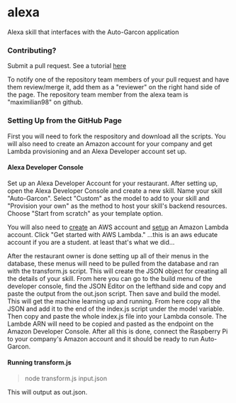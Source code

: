 # alexa
Alexa skill that interfaces with the Auto-Garcon application


### Contributing? 
 Submit a pull request. See a tutorial [here](https://zachmsorenson.github.io/tutorials/github)
 
 To notify one of the repository team members of your pull request and have them review/merge it, add them as a "reviewer" on the right hand side of the page. The repository team member from the alexa team is "maximilian98" on github.


### Setting Up from the GitHub Page
First you will need to fork the respository and download all the scripts. You will also need to create an Amazon account for your company and get Lambda provisioning and an Alexa Developer account set up. 

#### Alexa Developer Console
Set up an Alexa Developer Account for your restaurant. After setting up, open the Alexa Developer Console and create a new skill. Name your skill "Auto-Garcon". Select "Custom" as the model to add to your skill and "Provision your own" as the method to host your skill's backend resources. Choose "Start from scratch" as your template option. 

You will also need to [create](https://portal.aws.amazon.com/billing/signup#/start) an AWS account and [setup](https://aws.amazon.com/lambda/) an Amazon Lambda account. Click "Get started with AWS Lambda." ...this is an aws educate account if you are a student. at least that's what we did...

After the restaurant owner is done setting up all of their menus in the database, these menus will need to be pulled from the database and ran with the transform.js script. This will create the JSON object for creating all the details of your skill. From here you can go to the build menu of the developer console, find the JSON Editor on the lefthand side and copy and paste the output from the out.json script. Then save and build the model. This will get the machine learning up and running. From here copy all the JSON and add it to the end of the index.js script under the model variable. Then copy and paste the whole index.js file into your Lambda console. The Lambde ARN will need to be copied and pasted as the endpoint on the Amazon Developer Console. After all this is done, connect the Raspberry Pi to your company's Amazon account and it should be ready to run Auto-Garcon.

#### Running transform.js

> node transform.js input.json


This will output as out.json.
